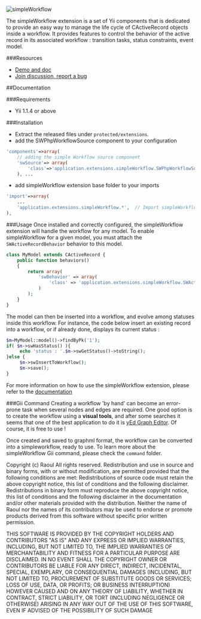 ![simpleWorkflow](http://s172418307.onlinehome.fr/project/yiiDemo/images/sw-logo-big.png)


The simpleWorkflow extension is a set of Yii components that is dedicated to provide an easy way to manage the life cycle of CActiveRecord objects inside a workflow. It provides features to control the behavior of the active record in its associated workflow : transition tasks, status constraints, event model.


###Resources
* [Demo and doc](http://s172418307.onlinehome.fr/project/yiiDemo/index.php?r=simpleworkflowdemo/index)
* [Join discussion, report a bug](http://www.yiiframework.com/forum/index.php?/topic/12071-extension-simpleworkflow/)




##Documentation

###Requirements
* Yii 1.1.4 or above

###Installation
* Extract the released files under `protected/extensions`.
* add the SWPhpWorkflowSource component to your configuration

```php
'components'=>array(	
	// adding the simple Workflow source component
	'swSource'=> array(
		'class'=>'application.extensions.simpleWorkflow.SWPhpWorkflowSource',
	), ...

```
* add simpleWorkflow extension base folder to your imports

```php
'import'=>array(
	...
	'application.extensions.simpleWorkflow.*',	// Import simpleWorkflow extension
), 
```

###Usage
Once installed and correctly configured, the simpleWorkflow extension will handle the workflow for any model. 
To enable simpleWorkflow for a given model, you must attach the `SWActiveRecordBehavior` behavior to this model.
 
```php
class MyModel extends CActiveRecord {
	public function behaviors()
	{
		return array(
			'swBehavior' => array(
				'class' => 'application.extensions.simpleWorkflow.SWActiveRecordBehavior'
			)
		);
	}
}
```

The model can then be inserted into a workflow, and evolve among statuses inside this workflow.
For instance, the code below insert an existing record into a workflow, or if already done, displays its current status :

```php
$m=MyModel::model()->findByPk('1');
if( $m->swHasStatus() ){
     echo 'status : '.$m->swGetStatus()->toString();		
}else {
     $m->swInsertToWorkflow();
     $m->save();
}
```

For more information on how to use the simpleWorkflow extension, please refer to the [documentation](http://s172418307.onlinehome.fr/project/yiiDemo/index.php?r=simpleworkflowdemo/index#installation)

###Gii Command
Creating a workflow 'by hand' can become an error-prone task when several nodes and edges are required. One good option is to create the workflow using a **visual tools**, and after some searches
it seems that one of the best application to do it is [yEd Graph Editor](http://www.yworks.com/en/products_yed_about.html). Of course, it is free to use !


Once created and saved to graphml format, the workflow can be converted into a simpleworkflow, ready to use. To learn more about the simpleWorkflow Gii command, please check the
`command` folder.

 
Copyright (c) Raoul All rights reserved.
Redistribution and use in source and binary forms, with or without modification, are permitted provided that the following conditions are met:
Redistributions of source code must retain the above copyright notice, this list of conditions and the following disclaimer. Redistributions in binary form must 
reproduce the above copyright notice, this list of conditions and the following disclaimer in the documentation and/or other materials provided with the distribution. 
Neither the name of Raoul nor the names of its contributors may be used to endorse or promote products derived from this software without specific prior written permission.

THIS SOFTWARE IS PROVIDED BY THE COPYRIGHT HOLDERS AND CONTRIBUTORS "AS IS" AND ANY EXPRESS OR IMPLIED WARRANTIES, INCLUDING, BUT NOT LIMITED TO, THE IMPLIED 
WARRANTIES OF MERCHANTABILITY AND FITNESS FOR A PARTICULAR PURPOSE ARE DISCLAIMED. IN NO EVENT SHALL THE COPYRIGHT OWNER OR CONTRIBUTORS BE LIABLE FOR ANY 
DIRECT, INDIRECT, INCIDENTAL, SPECIAL, EXEMPLARY, OR CONSEQUENTIAL DAMAGES (INCLUDING, BUT NOT LIMITED TO, PROCUREMENT OF SUBSTITUTE GOODS OR SERVICES; LOSS 
OF USE, DATA, OR PROFITS; OR BUSINESS INTERRUPTION) HOWEVER CAUSED AND ON ANY THEORY OF LIABILITY, WHETHER IN CONTRACT, STRICT LIABILITY, OR TORT 
(INCLUDING NEGLIGENCE OR OTHERWISE) ARISING IN ANY WAY OUT OF THE USE OF THIS SOFTWARE, EVEN IF ADVISED OF THE POSSIBILITY OF SUCH DAMAGE 
